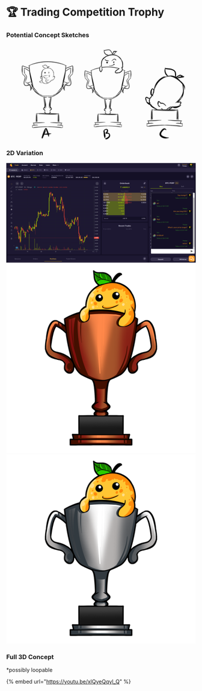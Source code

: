 # 🏆 Trading Competition Trophy

### Potential Concept Sketches

![](<../../.gitbook/assets/image (6).png>)

### 2D Variation

![](<../../.gitbook/assets/image (12) (1).png>)![](<../../.gitbook/assets/image (14).png>)![](<../../.gitbook/assets/image (13) (1).png>)

### Full 3D Concept

\*possibly loopable&#x20;

{% embed url="https://youtu.be/xlQyeQqyl_Q" %}
